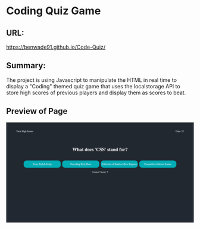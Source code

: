 
# Coding Quiz Game

## URL:
https://benwade91.github.io/Code-Quiz/

## Summary: 
The project is using Javascript to manipulate the HTML in real time to display a 
"Coding" themed quiz game that uses the localstorage API to store high scores of
previous players and display them as scores to beat.

## Preview of Page
![alt text](./assets/images/coding-quiz.png?raw=true)